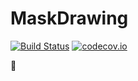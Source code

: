 # MaskDrawing

[![Build Status](https://travis-ci.org/passpier/MaskDrawing.svg?branch=master)](https://travis-ci.org/passpier/MaskDrawing) [![codecov.io](https://codecov.io/github/passpier/MaskDrawing/coverage.svg?branch=master)](https://codecov.io/github/passpier/MaskDrawing?branch=master)

🤨
